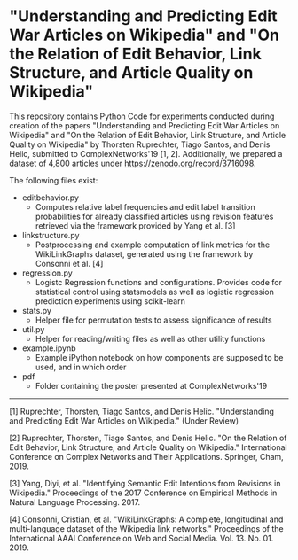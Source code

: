 # "Understanding and Predicting Edit War Articles on Wikipedia" and "On the Relation of Edit Behavior, Link Structure, and Article Quality on Wikipedia"
This repository contains Python Code for experiments conducted during creation of the papers "Understanding and Predicting Edit War Articles on Wikipedia" and "On the Relation of Edit Behavior, Link Structure, and Article Quality on Wikipedia" by Thorsten Ruprechter, Tiago Santos, and Denis Helic, submitted to ComplexNetworks'19 [1, 2]. Additionally, we prepared a dataset of 4,800 articles under https://zenodo.org/record/3716098.

The following files exist: 
- editbehavior.py
  - Computes relative label frequencies and edit label transition probabilities for already classified articles using revision features retrieved via the framework provided by Yang et al. [3]
- linkstructure.py
  - Postprocessing and example computation of link metrics for the WikiLinkGraphs dataset, generated using the framework by Consonni et al. [4]
- regression.py
  - Logistc Regression functions and configurations. Provides code for statistical control using statsmodels as well as logistic regression prediction experiments using scikit-learn
- stats.py
  - Helper file for permutation tests to assess significance of results
- util.py
  - Helper for reading/writing files as well as other utility functions
- example.ipynb
  - Example iPython notebook on how components are supposed to be used, and in which order
- pdf
  - Folder containing the poster presented at ComplexNetworks'19
  
---
[1] Ruprechter, Thorsten, Tiago Santos, and Denis Helic. "Understanding and Predicting Edit War Articles on Wikipedia." (Under Review)

[2] Ruprechter, Thorsten, Tiago Santos, and Denis Helic. "On the Relation of Edit Behavior, Link Structure, and Article Quality on Wikipedia." International Conference on Complex Networks and Their Applications. Springer, Cham, 2019.

[3] Yang, Diyi, et al. "Identifying Semantic Edit Intentions from Revisions in Wikipedia." Proceedings of the 2017 Conference on Empirical Methods in Natural Language Processing. 2017.

[4] Consonni, Cristian, et al. "WikiLinkGraphs: A complete, longitudinal and multi-language dataset of the Wikipedia link networks." Proceedings of the International AAAI Conference on Web and Social Media. Vol. 13. No. 01. 2019.
